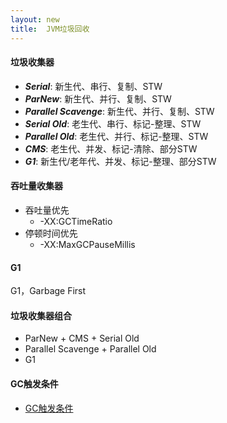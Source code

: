 ```yaml
---
layout: new
title:  JVM垃圾回收
---
```


#### 垃圾收集器

* ***Serial***: 新生代、串行、复制、STW
* ***ParNew***: 新生代、并行、复制、STW
* ***Parallel Scavenge***: 新生代、并行、复制、STW
* ***Serial Old***: 老生代、串行、标记-整理、STW
* ***Parallel Old***: 老生代、并行、标记-整理、STW
* ***CMS***: 老生代、并发、标记-清除、部分STW
* ***G1***: 新生代/老年代、并发、标记-整理、部分STW

#### 吞吐量收集器

* 吞吐量优先
    * -XX:GCTimeRatio
* 停顿时间优先
    * -XX:MaxGCPauseMillis

#### G1

G1，Garbage First

#### 垃圾收集器组合

* ParNew + CMS + Serial Old
* Parallel Scavenge + Parallel Old
* G1

#### GC触发条件

* [GC触发条件](https://www.zhihu.com/question/41922036/answer/93079526)
